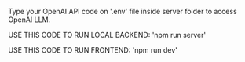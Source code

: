 Type your OpenAI API code on '.env' file inside server folder to access OpenAI LLM.

USE THIS CODE TO RUN LOCAL BACKEND: 'npm run server'

USE THIS CODE TO RUN FRONTEND: 'npm run dev'




